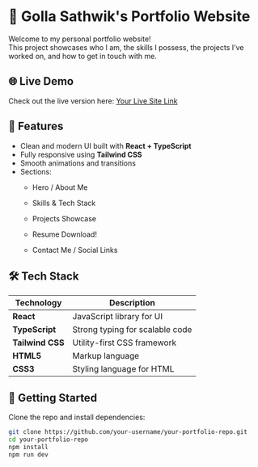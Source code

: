 # 💼 Golla Sathwik's Portfolio Website

Welcome to my personal portfolio website!  
This project showcases who I am, the skills I possess, the projects I’ve worked on, and how to get in touch with me.

## 🌐 Live Demo

Check out the live version here: [Your Live Site Link](https://your-portfolio-link.com)

## 📂 Features

- Clean and modern UI built with **React + TypeScript**
- Fully responsive using **Tailwind CSS**
- Smooth animations and transitions
- Sections:
  - Hero / About Me
  - Skills & Tech Stack
  - Projects Showcase
  - Resume Download!

  - Contact Me / Social Links

## 🛠️ Tech Stack

| Technology      | Description                          |
|-----------------|--------------------------------------|
| **React**       | JavaScript library for UI            |
| **TypeScript**  | Strong typing for scalable code      |
| **Tailwind CSS**| Utility-first CSS framework          |
| **HTML5**       | Markup language                      |
| **CSS3**        | Styling language for HTML            |

## 🚀 Getting Started

Clone the repo and install dependencies:

```bash
git clone https://github.com/your-username/your-portfolio-repo.git
cd your-portfolio-repo
npm install
npm run dev

